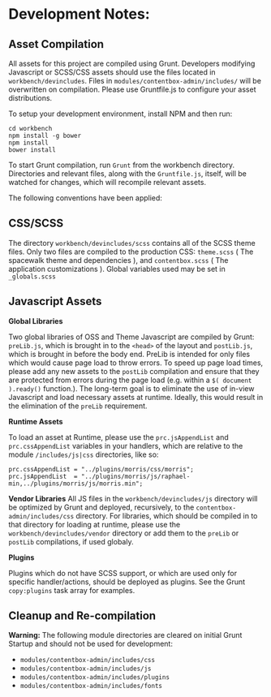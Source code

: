 # Development Notes:

Asset Compilation
-----------------

All assets for this project are compiled using Grunt.  Developers modifying Javascript or SCSS/CSS assets should use the files located in `workbench/devincludes`.  Files in `modules/contentbox-admin/includes/` will be overwritten on compilation.  Please use Gruntfile.js to configure your asset distributions.

To setup your development environment, install NPM and then run:

```
cd workbench
npm install -g bower
npm install
bower install
```

To start Grunt compilation, run `Grunt` from the workbench directory.  Directories and relevant files, along with the `Gruntfile.js`, itself, will be watched for changes, which will recompile relevant assets.


The following conventions have been applied:

CSS/SCSS
--------

The directory `workbench/devincludes/scss` contains all of the SCSS theme files.  Only two files are compiled to the production CSS:  `theme.scss` ( The spacewalk theme and dependencies ), and `contentbox.scss` ( The application customizations ).  Global variables used may be set in `_globals.scss`


Javascript Assets
-----------------

**Global Libraries**

Two global libraries of OSS and Theme Javascript are compiled by Grunt: `preLib.js`, which is brought in to the `<head>` of the layout and `postLib.js`, which is brought in before the body end.  PreLib is intended for only files which would cause page load to throw errors.   To speed up page load times, please add any new assets to the `postLib` compilation and ensure that they are protected from errors during the page load (e.g. within a `$( document ).ready()` function.).  The long-term goal is to eliminate the use of in-view Javascript and load necessary assets at runtime.  Ideally, this would result in the elimination of the `preLib` requirement.

**Runtime Assets**

To load an asset at Runtime, please use the `prc.jsAppendList` and `prc.cssAppendList` variables in your handlers, which are relative to the module `/includes/js|css` directories, like so:

```
prc.cssAppendList = "../plugins/morris/css/morris";       
prc.jsAppendList  = "../plugins/morris/js/raphael-min,../plugins/morris/js/morris.min";  
```

**Vendor Libraries**
All JS files in the `workbench/devincludes/js` directory will be optimized by Grunt and deployed, recursively, to the `contentbox-admin/includes/css` directory.  For libraries, which should be compiled in to that directory for loading at runtime, please use the `workbench/devincludes/vendor` directory or add them to the `preLib` or `postLib` compilations, if used globaly.

**Plugins**

Plugins which do not have SCSS support, or which are used only for specific handler/actions, should be deployed as plugins.  See the Grunt `copy:plugins` task array for examples.


Cleanup and Re-compilation
-----------------------------

**Warning:** The following module directories are cleared on initial Grunt Startup and should not be used for development:

- `modules/contentbox-admin/includes/css`
- `modules/contentbox-admin/includes/js`
- `modules/contentbox-admin/includes/plugins`
- `modules/contentbox-admin/includes/fonts`